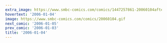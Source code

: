```yaml
---
extra_image: https://www.smbc-comics.com/comics/1447257861-20060104after.png
hovertext: '2006-01-04'
image: https://www.smbc-comics.com/comics/20060104.gif
next_comic: '2006-01-05'
prev_comic: '2006-01-03'
title: '2006-01-04'
---
```



